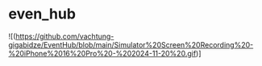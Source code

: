 # even_hub

![(https://github.com/vachtung-gigabidze/EventHub/blob/main/Simulator%20Screen%20Recording%20-%20iPhone%2016%20Pro%20-%202024-11-20%20.gif)]
